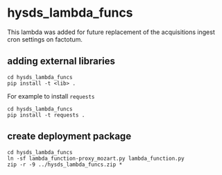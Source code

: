 # hysds_lambda_funcs
This lambda was added for future replacement of the acquisitions ingest cron settings on factotum.

## adding external libraries
```
cd hysds_lambda_funcs
pip install -t <lib> .
```

For example to install `requests`
```
cd hysds_lambda_funcs
pip install -t requests .
```

## create deployment package
```
cd hysds_lambda_funcs
ln -sf lambda_function-proxy_mozart.py lambda_function.py
zip -r -9 ../hysds_lambda_funcs.zip *
```

